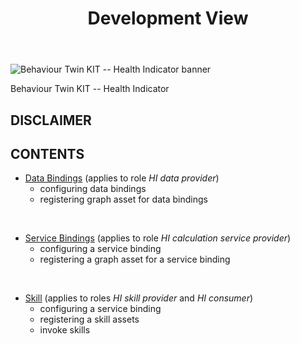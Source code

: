 ﻿---
id: overview
title: Development View
description: Behaviour Twin KIT
---

<div style={{display:'block'}}>
  <div style={{display:'inline-block', verticalAlign:'top'}}>

![Behaviour Twin KIT -- Health Indicator banner](@site/static/img/kit-icons/behaviour-twin-hi-kit-icon-mini.svg)

  </div>
  <div style={{display:'inline-block', fontSize:17, color:'rgb(255,166,1)', marginLeft:7, verticalAlign:'top', paddingTop:6}}>
Behaviour Twin KIT -- Health Indicator
  </div>
</div>

## DISCLAIMER

## CONTENTS

- [Data Bindings](./data-bindings) (applies to role *HI data provider*)
  - configuring data bindings
  - registering graph asset for data bindings

<br/>

- [Service Bindings](./service-bindings) (applies to role *HI calculation service provider*)
  - configuring a service binding
  - registering a graph asset for a service binding

<br/>

- [Skill](./skill) (applies to roles *HI skill provider* and *HI consumer*)
  - configuring a service binding
  - registering a skill assets
  - invoke skills
